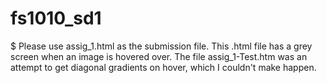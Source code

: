 # fs1010_sd1

$ Please use assig_1.html as the submission file. This .html file has a grey screen when an image is hovered over.
The file assig_1-Test.htm was an attempt to get diagonal gradients on hover, which I couldn't make happen.